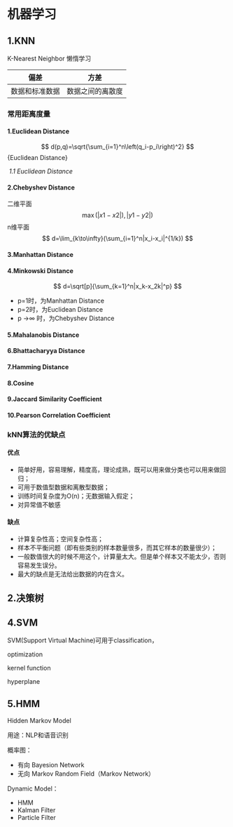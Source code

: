 # 机器学习

## 1.KNN

K-Nearest Neighbor 懒惰学习



| 偏差           | 方差             |
| -------------- | ---------------- |
| 数据和标准数据 | 数据之间的离散度 |

### 常用距离度量

#### 1.Euclidean Distance

$$
d(p,q)=\sqrt{\sum_{i=1}^n\left(q_i-p_i\right)^2}
$$ {Euclidean Distance}

​																	*1.1 Euclidean Distance*

#### 2.Chebyshev Distance

二维平面
$$
\max(|x1-x2|),|y1-y2|)
$$
n维平面
$$
d=\lim_{k\to\infty}(\sum_{i=1}^n|x_i-x_i|^{1/k})
$$

#### 3.Manhattan Distance



#### 4.Minkowski Distance

$$
d=\sqrt[p]{\sum_{k=1}^n|x_k-x_2k|^p}
$$



- p=1时，为Manhattan Distance
- p=2时，为Euclidean Distance
- p →∞ 时，为Chebyshev Distance



#### 5.Mahalanobis Distance



#### 6.Bhattacharyya Distance



#### 7.Hamming Distance

#### 8.Cosine

#### 9.Jaccard Similarity Coefficient

#### 10.Pearson Correlation Coefficient



### kNN算法的优缺点

#### 优点

- 简单好用，容易理解，精度高，理论成熟，既可以用来做分类也可以用来做回归；
- 可用于数值型数据和离散型数据；
- 训练时间复杂度为O(n)；无数据输入假定；
- 对异常值不敏感

#### 缺点

- 计算复杂性高；空间复杂性高；
- 样本不平衡问题（即有些类别的样本数量很多，而其它样本的数量很少）；
- 一般数值很大的时候不用这个，计算量太大。但是单个样本又不能太少，否则容易发生误分。
- 最大的缺点是无法给出数据的内在含义。

## 2.决策树



## 4.SVM

SVM(Support Virtual Machine)可用于classification，

optimization

kernel function

hyperplane

## 5.HMM

Hidden Markov Model

用途：NLP和语音识别

概率图：

- 有向 Bayesion Network
- 无向 Markov Random Field（Markov Network）

Dynamic Model：

- HMM
- Kalman Filter
- Particle Filter

